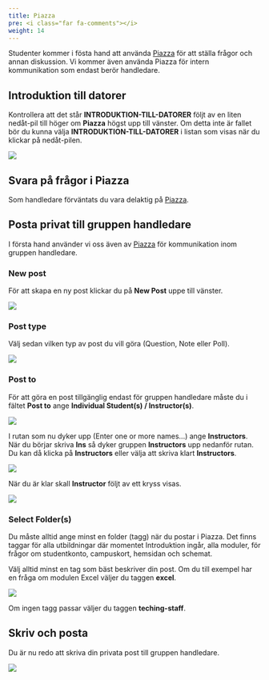 ```yaml
---
title: Piazza
pre: <i class="far fa-comments"></i>
weight: 14
---
```


Studenter kommer i fösta hand att använda [Piazza][piazza] för att ställa frågor
och annan diskussion. Vi kommer även använda Piazza för intern kommunikation som
endast berör handledare. 

## Introduktion till datorer

Kontrollera att det står **INTRODUKTION-TILL-DATORER** följt
av en liten nedåt-pil till höger om **Piazza** högst upp till vänster. Om detta
inte är fallet bör du kunna välja **INTRODUKTION-TILL-DATORER** i listan som
visas när du klickar på nedåt-pilen.

![](/images/tutors-only/piazza/INTRODUKTION-TILL-DATORER.png)


[piazza]: https://piazza.com/uu.se/fall2020/introduktiontilldatorer

## Svara på frågor i Piazza

Som handledare förväntats du vara delaktig på [Piazza][piazza].

## Posta privat till gruppen handledare

I första hand använder vi oss även av [Piazza][piazza] för kommunikation inom
gruppen handledare.

### New post

För att skapa en ny post klickar du på **New Post** uppe till vänster.

![](/images/tutors-only/piazza/new-post.png)

### Post type

Välj sedan vilken typ av post du vill göra (Question, Note eller Poll).

![](/images/tutors-only/piazza/post-type-question.png)

### Post to

För att göra en post tillgänglig endast för gruppen handledare måste du i fältet
**Post to** ange **Individual Student(s) / Instructor(s)**.

![](/images/tutors-only/piazza/post-to-instructors-0.png)

I rutan som nu dyker upp (Enter one or more names...) ange **Instructors**. När du
börjar skriva **Ins** så dyker gruppen **Instructors** upp nedanför rutan. Du
kan då klicka på **Instructors** eller välja att skriva klart **Instructors**.

![](/images/tutors-only/piazza/post-to-instructors-1.png)

När du är klar skall **Instructor** följt av ett kryss visas.

![](/images/tutors-only/piazza/post-to-instructors-2.png)

### Select Folder(s)

Du måste alltid ange minst en folder (tagg) när du postar i Piazza. Det finns
taggar för alla utbildningar där momentet Introduktion ingår, alla moduler,
för frågor om studentkonto, campuskort, hemsidan och schemat. 

Välj alltid minst en tag som bäst beskriver din post. Om du till
exempel har en fråga om modulen Excel väljer du taggen **excel**.   

![](/images/tutors-only/piazza/select-folders-excel.png)

Om ingen tagg passar väljer du taggen **teching-staff**. 


## Skriv och posta

Du är nu redo att skriva din privata post till gruppen handledare. 

![](/images/tutors-only/piazza/write-post.png)
